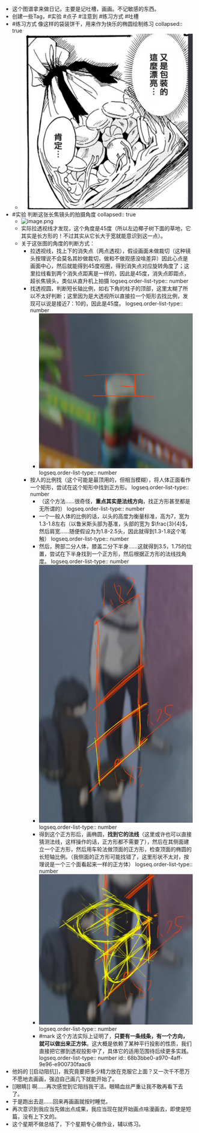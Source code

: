 - 这个图谱拿来做日记，主要是记吐槽，画画。不记敏感的东西。
- 创建一些Tag，#实验 #点子 #注意到 #练习方式 #吐槽
- #练习方式 像这样的袋装饼干，用来作为快乐的椭圆绘制练习
  collapsed:: true
	- ![image.png](../assets/image_1756606893616_0.png)
- #实验 判断这张长焦镜头的拍摄角度
  collapsed:: true
	- ![image.png](../assets/image_1756606946719_0.png)
	- 实际拉透视线才发现，这个角度是45度（所以左边椰子树下面的草地，它其实是长方形的！不过其实从它长大于宽就能意识到这一点）。
	- 关于这张图的角度的判断方式：
		- 拉透视线，找上下的消失点（两点透视），假设画面未做裁切（这种镜头按理说不会莫名其妙做裁切，做和不做观感没啥差异）因此心点是画面中心，然后就能得到45度视圈，得到消失点对应旋转角度了；这里拉线看到两个消失点距离是一样的，因此是45度，消失点即距点，超长焦镜头，类似从直升机上拍摄
		  logseq.order-list-type:: number
		- 找透视圆，判断短长轴比例，如右下角的柱子的顶部，这里太糊了所以不太好判断；这里因为是大透视所以直接拉一个矩形去找比例，发现可以说是接近7：10的，因此是45度。
		  logseq.order-list-type:: number
			- ![image.png](../assets/image_1756607318853_0.png)
			  logseq.order-list-type:: number
		- 按人的比例找（这个可能是最顶用的，但相当模糊），将人体正面看作一个矩形，尝试在这个矩形中找到正方形。
		  logseq.order-list-type:: number
			- （这个方法……很奇怪，**重点其实是法线方向**，找正方形甚至都是无所谓的）
			  logseq.order-list-type:: number
			- 一个一般人体的比例的话，以头的高度为衡量标准，高为7，宽为1.3-1.8左右（以鲁米斯头部为基准，头部的宽为 $\frac{3}{4}$，然后肩宽……随便假设为为1.8-2.5头，因此就得到1.3-1.8这个笔触）
			  logseq.order-list-type:: number
			- 然后，胯部二分人体，膝盖二分下半身……这就得到3.5，1.75的位置，尝试在下半身找到一个正方形，然后根据正方形的法线找角度。
			  logseq.order-list-type:: number
			- ![image.png](../assets/image_1756608451160_0.png)
			  logseq.order-list-type:: number
			- 得到这个正方形后，画椭圆，**找到它的法线**（这里或许也可以直接猜测法线，这样操作的话，正方形都不需要了），然后在其侧面建立一个正方形，然后用车轮法做顶面的正方形，检查顶面的椭圆的长短轴比例。（我侧面的正方形可能找错了，这里形状不太对，按理说是一个三个面看起来一样的正方体）
			  logseq.order-list-type:: number
			- ![image.png](../assets/image_1756609441497_0.png)
			  logseq.order-list-type:: number
			- #mark 这个方法实际上证明了，**只要有一条线条，有一个方向，就可以做出来正方体**。这大概是依赖了某种平行投影的性质，我们直接把它挪到透视投影中了，具体它的适用范围待后续更多实践。
			  logseq.order-list-type:: number
			  id:: 68b3bbe0-a970-4aff-9e96-e900730faac6
- 他妈的 [[启动阻抗]]，我究竟要把多少精力放在克服它上面？又一次千不愿万不愿地去画画，强迫自己画几下就能开始了。
- [[眼睛]] 啊……再次感觉到它阻挡我干活。眼睛血丝严重让我不敢再看下去了。
- 于是跑出去逛……回来再画画就按时睡觉。
- 再次意识到我应当先做出点成果，我应当现在就开始画点啥漫画去，即使是短篇，没有上下文的。
- 这个星期不做总结了，下个星期专心做作业，辅以练习。